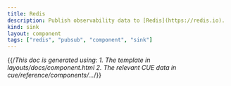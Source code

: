 ```yaml
---
title: Redis
description: Publish observability data to [Redis](https://redis.io).
kind: sink
layout: component
tags: ["redis", "pubsub", "component", "sink"]
---
```


{{/*This doc is generated using:
     1. The template in layouts/docs/component.html
2. The relevant CUE data in cue/reference/components/...*/}}

